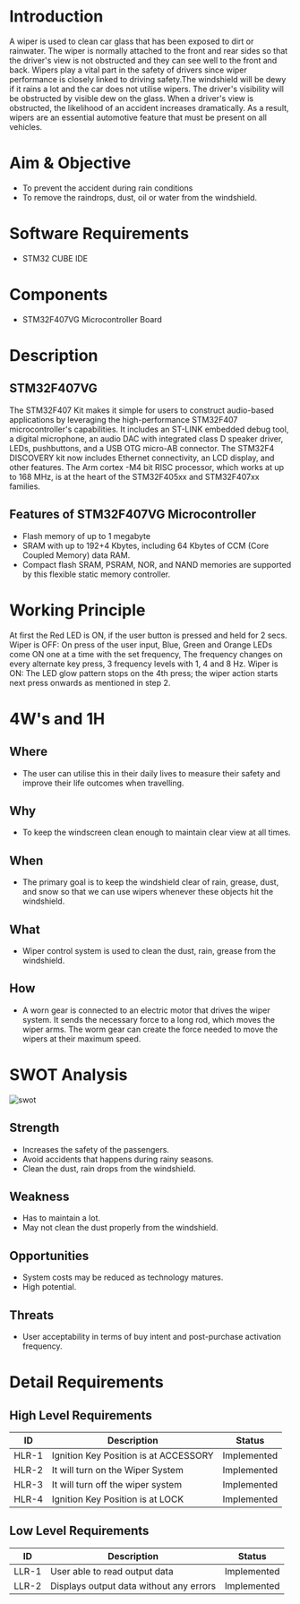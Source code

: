 # Introduction
A wiper is used to clean car glass that has been exposed to dirt or rainwater. The wiper is normally attached to the front and rear sides so that the driver's view is not obstructed and they can see well to the front and back. Wipers play a vital part in the safety of drivers since wiper performance is closely linked to driving safety.The windshield will be dewy if it rains a lot and the car does not utilise wipers. The driver's visibility will be obstructed by visible dew on the glass. When a driver's view is obstructed, the likelihood of an accident increases dramatically. As a result, wipers are an essential automotive feature that must be present on all vehicles.
# Aim & Objective
* To prevent the accident during rain conditions
* To remove the raindrops, dust, oil or water from the windshield.
# Software Requirements
* STM32 CUBE IDE
# Components
* STM32F407VG Microcontroller Board
# Description
## STM32F407VG
The STM32F407 Kit makes it simple for users to construct audio-based applications by leveraging the high-performance STM32F407 microcontroller's capabilities. It includes an ST-LINK embedded debug tool, a digital microphone, an audio DAC with integrated class D speaker driver, LEDs, pushbuttons, and a USB OTG micro-AB connector. The STM32F4 DISCOVERY kit now includes Ethernet connectivity, an LCD display, and other features. The Arm cortex -M4 bit RISC processor, which works at up to 168 MHz, is at the heart of the STM32F405xx and STM32F407xx families.
## Features of STM32F407VG Microcontroller
* Flash memory of up to 1 megabyte
* SRAM with up to 192+4 Kbytes, including 64 Kbytes of CCM (Core Coupled Memory) data RAM.
* Compact flash SRAM, PSRAM, NOR, and NAND memories are supported by this flexible static memory controller.
# Working Principle
At first the Red LED is ON, if the user button is pressed and held for 2 secs. Wiper is OFF: On press of the user input, Blue, Green and Orange LEDs come ON one at a time with the set frequency, The frequency changes on every alternate key press, 3 frequency levels with 1, 4 and 8 Hz. Wiper is ON: The LED glow pattern stops on the 4th press; the wiper action starts next press onwards as mentioned in step 2.
# 4W's and 1H
## Where
* The user can utilise this in their daily lives to measure their safety and improve their life outcomes when travelling.
## Why
* To keep the windscreen clean enough to maintain clear view at all times.
## When
* The primary goal is to keep the windshield clear of rain, grease, dust, and snow so that we can use wipers whenever these objects hit the windshield.
## What
* Wiper control system is used to clean the dust, rain, grease from the windshield.
## How
* A worn gear is connected to an electric motor that drives the wiper system. It sends the necessary force to a long rod, which moves the wiper arms. The worm gear can create the force needed to move the wipers at their maximum speed.
# SWOT Analysis
![swot](https://encrypted-tbn0.gstatic.com/images?q=tbn:ANd9GcQBXtP7SfAWV6-y86dDEjFACwRXrHjVeEMOUw&usqp=CAU)
## Strength
* Increases the safety of the passengers.
* Avoid accidents that happens during rainy seasons.
* Clean the dust, rain drops from the windshield.
## Weakness
* Has to maintain a lot.
* May not clean the dust properly from the windshield. 
## Opportunities
* System costs may be reduced as technology matures.
* High potential.
## Threats
* User acceptability in terms of buy intent and post-purchase activation frequency.
# Detail Requirements
## High Level Requirements
| ID | Description | Status |
|--|--|--|
| HLR-1 |Ignition Key Position is at ACCESSORY| Implemented |
| HLR-2 |It will turn on the Wiper System| Implemented |
| HLR-3 |It will turn off the wiper system|  Implemented |
| HLR-4 |Ignition Key Position is at LOCK|  Implemented |

## Low Level Requirements 

| ID | Description |  Status |
|--|--|--|
| LLR-1 |User able to read output data |  Implemented |
| LLR-2 | Displays output data without any errors| Implemented |


